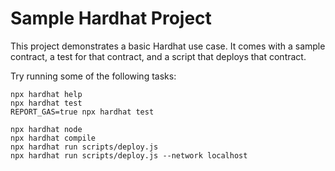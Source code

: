 # Sample Hardhat Project

This project demonstrates a basic Hardhat use case. It comes with a sample contract, a test for that contract, and a script that deploys that contract.

Try running some of the following tasks:

```shell
npx hardhat help
npx hardhat test
REPORT_GAS=true npx hardhat test

npx hardhat node
npx hardhat compile
npx hardhat run scripts/deploy.js
npx hardhat run scripts/deploy.js --network localhost
```
